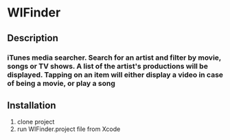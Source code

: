 # WIFinder

## Description
### iTunes media searcher. Search for an artist and filter by movie, songs or TV shows. A list of the artist's productions will be displayed. Tapping on an item will either display a video in case of being a movie, or play a song

## Installation
1. clone project
2. run WIFinder.project file from Xcode
